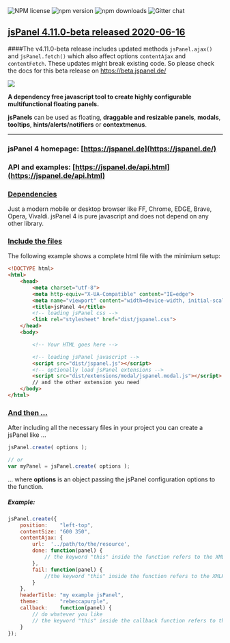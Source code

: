 <img alt="NPM license"   src="https://img.shields.io/npm/l/jspanel4">
<img alt="npm version"   src="https://img.shields.io/npm/v/jspanel4?color=0677b8">
<img alt="npm downloads" src="https://img.shields.io/npm/dm/jspanel4?color=0677b8">
<img alt="Gitter chat"   src="https://img.shields.io/gitter/room/flyer53/jspanel">


## [jsPanel 4.11.0-beta released 2020-06-16](#)

####The v4.11.0-beta release includes updated methods `jsPanel.ajax()` and `jsPanel.fetch()` which also affect options `contentAjax` and `contentFetch`. These updates might break existing code. So please check the docs for this beta release on https://beta.jspanel.de/

<img src="https://res.cloudinary.com/stefanstraesser-eu/image/upload/v1558601426/jsPanel4.7.0-sample-panels-1920_yzobd9.jpg">

**A dependency free javascript tool to create highly configurable multifunctional floating panels.**

**jsPanels** can be used as floating, **draggable and resizable panels**, **modals**, **tooltips**, **hints/alerts/notifiers** or **contextmenus**.

---

### jsPanel 4 homepage: [https://jspanel.de](https://jspanel.de/)
### API and examples: [https://jspanel.de/api.html](https://jspanel.de/api.html)

### [Dependencies]()
Just a modern mobile or desktop browser like FF, Chrome, EDGE, Brave, Opera, Vivaldi.
jsPanel 4 is pure javascript and does not depend on any other library.

### [Include the files]()
The following example shows a complete html file with the minimium setup:

```html
<!DOCTYPE html>
<html>
    <head>
        <meta charset="utf-8">
        <meta http-equiv="X-UA-Compatible" content="IE=edge">
        <meta name="viewport" content="width=device-width, initial-scale=1.0">
        <title>jsPanel 4</title>
        <!-- loading jsPanel css -->
        <link rel="stylesheet" href="dist/jspanel.css">
    </head>
    <body>

        <!-- Your HTML goes here -->

        <!-- loading jsPanel javascript -->
        <script src="dist/jspanel.js"></script>
        <!-- optionally load jsPanel extensions -->
        <script src="dist/extensions/modal/jspanel.modal.js"></script>
        // and the other extension you need
    </body>
</html>
```

### [And then ...]()
After including all the necessary files in your project you can create a jsPanel like ...

```javascript
jsPanel.create( options );

// or
var myPanel = jsPanel.create( options );
```
... where **options** is an object passing the jsPanel configuration options to the function.

##### Example:

```javascript
jsPanel.create({
    position:    "left-top",
    contentSize: "600 350",
    contentAjax: {
    	url:  '../path/to/the/resource',
        done: function(panel) {
        	// the keyword "this" inside the function refers to the XMLHttpRequest object
        },
        fail: function(panel) {
        	//the keyword "this" inside the function refers to the XMLHttpRequest object
        }
    },
    headerTitle: "my example jsPanel",
    theme:       "rebeccapurple",
    callback:    function(panel) {
    	// do whatever you like
        // the keyword "this" inside the callback function refers to the panel
    }
});
```
